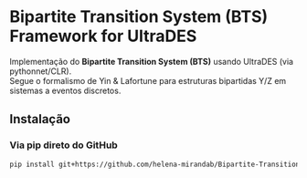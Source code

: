 # Bipartite Transition System (BTS) Framework for UltraDES

Implementação do **Bipartite Transition System (BTS)** usando UltraDES (via pythonnet/CLR).  
Segue o formalismo de Yin & Lafortune para estruturas bipartidas Y/Z em sistemas a eventos discretos.

## Instalação

### Via pip direto do GitHub
```bash
pip install git+https://github.com/helena-mirandab/Bipartite-Transition-System-BTS-Framework-for-UltraDES.git
